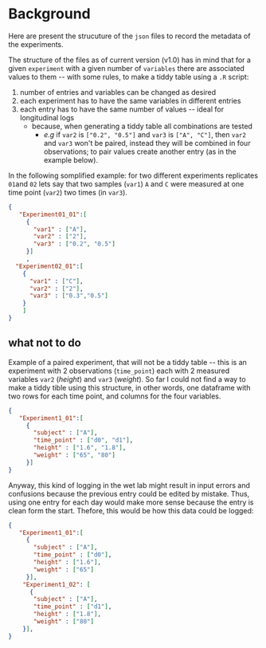 # Background
Here are present the strucuture of the `json` files to record the metadata of the experiments.

The structure of the files as of current version (v1.0) has in mind that for a given `experiment` with a given number of `variables` there are associated values to them -- with some rules, to make a tiddy table using a `.R` script:
1. number of entries and variables can be changed as desired
2. each experiment has to have the same variables in different entries
3. each entry has to have the same number of values -- ideal for longitudinal logs
    - because, when generating a tiddy table all combinations are tested
      - *e.g*  if `var2` is `["0.2", "0.5"]` and `var3` is `["A", "C"]`, then `var2` and `var3` won't be paired, instead they will be combined in four observations; to pair values create another entry (as in the example below).

In the following somplified example: for two different experiments replicates `01`and `02` lets say that two samples (`var1`) `A` and `C` were measured at one time point (`var2`) two times (in `var3`).

```json
{  
   "Experiment01_01":[
     {
       "var1" : ["A"],
       "var2" : ["2"],
       "var3" : ["0.2", "0.5"]
     }]
     ,
  "Experiment02_01":[
    {
      "var1" : ["C"],
      "var2" : ["2"],
      "var3" : ["0.3","0.5"]
    }
    ]
}
```

## what not to do

Example of a paired experiment, that will not be a tiddy table -- this is an experiment with 2 observations (`time_point`) each with 2 measured variables  `var2` (*height*) and `var3` (*weight*). 
So far I could not find a way to make a tiddy tible using this structure, in other words, one dataframe with two rows for each time point, and columns for the four variables. 

```json
{  
   "Experiment1_01":[
     {
       "subject" : ["A"],
       "time_point" : ["d0", "d1"],
       "height" : ["1.6", "1.8"],
       "weight" : ["65", "80"]
     }]
}
```

Anyway, this kind of logging in the wet lab might result in input errors and confusions because the previous entry could be edited by mistake. Thus, using one entry for each day would make more sense because the entry is clean form the start. Thefore, this would be how 
this data could be logged: 

```json
{  
   "Experiment1_01":[
     {
       "subject" : ["A"],
       "time_point" : ["d0"],
       "height" : ["1.6"],
       "weight" : ["65"]
     }],
    "Experiment1_02": [
      {
       "subject" : ["A"],
       "time_point" : ["d1"],
       "height" : ["1.8"],
       "weight" : ["80"]
    }],     
}
```